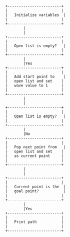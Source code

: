                                       +------------------------+
                                      |                        |
                                      |   Initialize variables  |
                                      |                        |
                                      +------------------------+
                                              |
                                              |
                                      +------------------------+
                                      |                        |
                                      |   Open list is empty?   |
                                      |                        |
                                      +------------------------+
                                              |
                                              |Yes
                                      +------------------------+
                                      |                        |
                                      |   Add start point to    |
                                      |   open list and set    |
                                      |   wave value to 1      |
                                      |                        |
                                      +------------------------+
                                              |
                                              |
                                      +------------------------+
                                      |                        |
                                      |   Open list is empty?   |
                                      |                        |
                                      +------------------------+
                                              |
                                              |No
                                      +------------------------+
                                      |                        |
                                      |   Pop next point from   |
                                      |   open list and set    |
                                      |   as current point     |
                                      |                        |
                                      +------------------------+
                                              |
                                              |
                                      +------------------------+
                                      |                        |
                                      |   Current point is the  |
                                      |   goal point?           |
                                      |                        |
                                      +------------------------+
                                              |
                                              |Yes
                                      +------------------------+
                                      |                        |
                                      |   Print path           |
                                      |                        |
                                      +------------------------+
                                      

